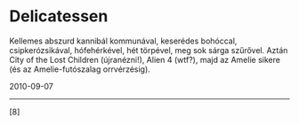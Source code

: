 # Delicatessen

Kellemes abszurd kannibál kommunával, keserédes bohóccal, csipkerózsikával, hófehérkével, hét törpével, meg sok sárga szűrővel. Aztán City of the Lost Children (újranézni!), Alien 4 (wtf?), majd az Amelie sikere (és az Amelie-futószalag orrvérzésig).


2010-09-07 

----

[8]
